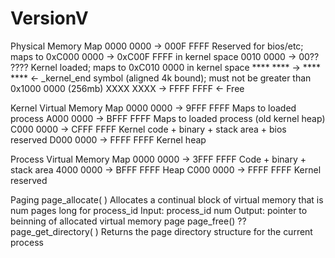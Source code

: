 # VersionV

Physical Memory Map
	0000 0000 -> 000F FFFF		Reserved for bios/etc; maps to 0xC000 0000 -> 0xC00F FFFF in kernel space
	0010 0000 -> 00?? ????		Kernel loaded; maps to 0xC010 0000 in kernel space
	**** **** -> **** ****  <-  _kernel_end symbol (aligned 4k bound); must not be greater than 0x1000 0000 (256mb)
	XXXX XXXX -> FFFF FFFF  <-  Free

Kernel Virtual Memory Map
	0000 0000 -> 9FFF FFFF		Maps to loaded process
	A000 0000 -> BFFF FFFF		Maps to loaded process (old kernel heap)
	C000 0000 -> CFFF FFFF		Kernel code + binary + stack area + bios reserved
	D000 0000 -> FFFF FFFF		Kernel heap


Process Virtual Memory Map
	0000 0000 -> 3FFF FFFF		Code + binary + stack area
	4000 0000 -> BFFF FFFF		Heap
	C000 0000 -> FFFF FFFF		Kernel reserved

Paging
	page_allocate( )
		Allocates a continual block of virtual memory that is num pages long for process_id
		Input:
			process_id
			num
		Output:
			pointer to beinning of allocated virtual memory page
	page_free()
		??
	page_get_directory( )
		Returns the page directory structure for the current process
	
